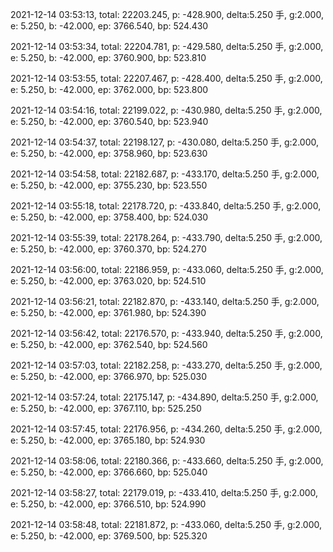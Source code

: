 2021-12-14 03:53:13, total: 22203.245, p: -428.900, delta:5.250 手, g:2.000, e: 5.250, b: -42.000, ep: 3766.540, bp: 524.430

2021-12-14 03:53:34, total: 22204.781, p: -429.580, delta:5.250 手, g:2.000, e: 5.250, b: -42.000, ep: 3760.900, bp: 523.810

2021-12-14 03:53:55, total: 22207.467, p: -428.400, delta:5.250 手, g:2.000, e: 5.250, b: -42.000, ep: 3762.000, bp: 523.800

2021-12-14 03:54:16, total: 22199.022, p: -430.980, delta:5.250 手, g:2.000, e: 5.250, b: -42.000, ep: 3760.540, bp: 523.940

2021-12-14 03:54:37, total: 22198.127, p: -430.080, delta:5.250 手, g:2.000, e: 5.250, b: -42.000, ep: 3758.960, bp: 523.630

2021-12-14 03:54:58, total: 22182.687, p: -433.170, delta:5.250 手, g:2.000, e: 5.250, b: -42.000, ep: 3755.230, bp: 523.550

2021-12-14 03:55:18, total: 22178.720, p: -433.840, delta:5.250 手, g:2.000, e: 5.250, b: -42.000, ep: 3758.400, bp: 524.030

2021-12-14 03:55:39, total: 22178.264, p: -433.790, delta:5.250 手, g:2.000, e: 5.250, b: -42.000, ep: 3760.370, bp: 524.270

2021-12-14 03:56:00, total: 22186.959, p: -433.060, delta:5.250 手, g:2.000, e: 5.250, b: -42.000, ep: 3763.020, bp: 524.510

2021-12-14 03:56:21, total: 22182.870, p: -433.140, delta:5.250 手, g:2.000, e: 5.250, b: -42.000, ep: 3761.980, bp: 524.390

2021-12-14 03:56:42, total: 22176.570, p: -433.940, delta:5.250 手, g:2.000, e: 5.250, b: -42.000, ep: 3762.540, bp: 524.560

2021-12-14 03:57:03, total: 22182.258, p: -433.270, delta:5.250 手, g:2.000, e: 5.250, b: -42.000, ep: 3766.970, bp: 525.030

2021-12-14 03:57:24, total: 22175.147, p: -434.890, delta:5.250 手, g:2.000, e: 5.250, b: -42.000, ep: 3767.110, bp: 525.250

2021-12-14 03:57:45, total: 22176.956, p: -434.260, delta:5.250 手, g:2.000, e: 5.250, b: -42.000, ep: 3765.180, bp: 524.930

2021-12-14 03:58:06, total: 22180.366, p: -433.660, delta:5.250 手, g:2.000, e: 5.250, b: -42.000, ep: 3766.660, bp: 525.040

2021-12-14 03:58:27, total: 22179.019, p: -433.410, delta:5.250 手, g:2.000, e: 5.250, b: -42.000, ep: 3766.510, bp: 524.990

2021-12-14 03:58:48, total: 22181.872, p: -433.060, delta:5.250 手, g:2.000, e: 5.250, b: -42.000, ep: 3769.500, bp: 525.320